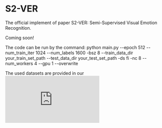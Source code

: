 # S2-VER
The official implement of paper S2-VER: Semi-Supervised Visual Emotion Recognition.

Coming soon!

The code can be run by the command: python main.py --epoch 512 --num_train_iter 1024 --num_labels 1600 -bsz 8 --train_data_dir your_train_set_path --test_data_dir your_test_set_path -ds fi -nc 8 --num_workers 4 --gpu 1 --overwrite

The used datasets are provided in our ![homepage](http://47.105.62.179:8081/sentiment/index.html)
